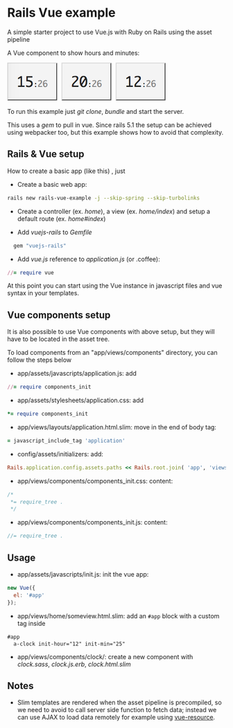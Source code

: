 # Rails Vue example

A simple starter project to use Vue.js with Ruby on Rails using the asset pipeline

A Vue component to show hours and minutes:

![Rails Vue example](https://raw.githubusercontent.com/blocknotes/rails-vue-example/master/screenshot.png "Rails Vue example")

To run this example just *git clone*, *bundle* and start the server.

This uses a *gem* to pull in vue. Since rails 5.1 the setup can be achieved
using webpacker too, but this example shows how to avoid that complexity.

## Rails & Vue setup

How to create a basic app (like this) , just

- Create a basic web app:
```sh
rails new rails-vue-example -j --skip-spring --skip-turbolinks
```

- Create a controller (ex. *home*), a view (ex. *home/index*) and setup a default route (ex. *home#index*)

- Add *vuejs-rails* to *Gemfile*
```ruby
  gem "vuejs-rails"
```

- Add *vue.js* reference to *application.js* (or .coffee):
```ruby
//= require vue
```

At this point you can start using the Vue instance in javascript files and
vue syntax in your templates.

## Vue components setup

It is also possible to use Vue components with above setup, but they will have to
be located in the asset tree.

To load components from an "app/views/components" directory, you can follow the
steps below

- app/assets/javascripts/application.js: add
```ruby
//= require components_init
```

- app/assets/stylesheets/application.css: add
```ruby
*= require components_init
```

- app/views/layouts/application.html.slim: move in the end of body tag:
```ruby
= javascript_include_tag 'application'
```

- config/assets/initializers: add:
```ruby
Rails.application.config.assets.paths << Rails.root.join( 'app', 'views', 'components' )
```

- app/views/components/components_init.css: content:
```css
/*
 *= require_tree .
 */
```

- app/views/components/components_init.js: content:
```javascript
//= require_tree .
```

## Usage

- app/assets/javascripts/init.js: init the vue app:
```javascript
new Vue({
  el: '#app'
});
```

- app/views/home/someview.html.slim: add an `#app` block with a custom tag inside
```slim
#app
  a-clock init-hour="12" init-min="25"
```

- app/views/components/clock/: create a new component with *clock.sass*, *clock.js.erb*, *clock.html.slim*

## Notes

- Slim templates are rendered when the asset pipeline is precompiled, so we need to avoid to call server side function to fetch data; instead we can use AJAX to load data remotely for example using [vue-resource](https://github.com/vuejs/vue-resource).
